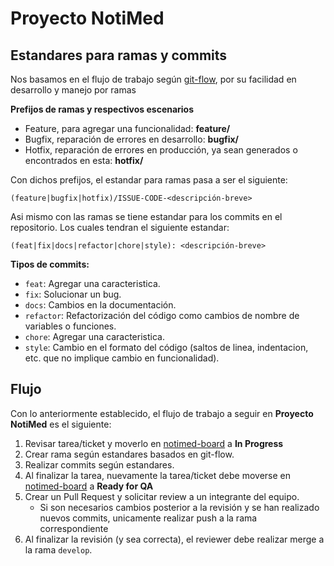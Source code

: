 # Proyecto NotiMed

## Estandares para ramas y commits

Nos basamos en el flujo de trabajo según [git-flow](https://danielkummer.github.io/git-flow-cheatsheet/), por su facilidad en desarrollo y manejo por ramas

**Prefijos de ramas y respectivos escenarios**
- Feature, para agregar una funcionalidad: **feature/**
- Bugfix, reparación de errores en desarrollo: **bugfix/**
- Hotfix, reparación de errores en producción, ya sean generados o encontrados en esta: **hotfix/**

Con dichos prefijos, el estandar para ramas pasa a ser el siguiente:

`(feature|bugfix|hotfix)/ISSUE-CODE-<descripción-breve>`

Asi mismo con las ramas se tiene estandar para los commits en el repositorio. Los cuales tendran el siguiente estandar:

`(feat|fix|docs|refactor|chore|style): <descripción-breve>`

**Tipos de commits:**
- `feat`: Agregar una caracteristica.
- `fix`: Solucionar un bug.
- `docs`: Cambios en la documentación.
- `refactor`: Refactorización del código como cambios de nombre de variables o funciones.
- `chore`: Agregar una caracteristica.
- `style`: Cambio en el formato del código (saltos de linea, indentacion, etc. que no implique cambio en funcionalidad).


## Flujo

Con lo anteriormente establecido, el flujo de trabajo a seguir en **Proyecto NotiMed** es el siguiente:

1. Revisar tarea/ticket y moverlo en [notimed-board](https://github.com/UCASV/proyecto-notimed/projects/1) a **In Progress**
2. Crear rama según estandares basados en git-flow.
3. Realizar commits según estandares.
4. Al finalizar la tarea, nuevamente la tarea/ticket debe moverse en [notimed-board](https://github.com/UCASV/proyecto-notimed/projects/1) a **Ready for QA**
5. Crear un Pull Request y solicitar review a un integrante del equipo. 
    - Si son necesarios cambios posterior a la revisión y se han realizado nuevos commits, unicamente realizar push a la rama correspondiente
6. Al finalizar la revisión (y sea correcta), el reviewer debe realizar merge a la rama `develop`.

